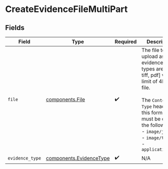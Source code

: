 # CreateEvidenceFileMultiPart


## Fields

| Field                                                                                                                                                                                                                               | Type                                                                                                                                                                                                                                | Required                                                                                                                                                                                                                            | Description                                                                                                                                                                                                                         |
| ----------------------------------------------------------------------------------------------------------------------------------------------------------------------------------------------------------------------------------- | ----------------------------------------------------------------------------------------------------------------------------------------------------------------------------------------------------------------------------------- | ----------------------------------------------------------------------------------------------------------------------------------------------------------------------------------------------------------------------------------- | ----------------------------------------------------------------------------------------------------------------------------------------------------------------------------------------------------------------------------------- |
| `file`                                                                                                                                                                                                                              | [components.File](../../models/components/file.md)                                                                                                                                                                                  | :heavy_check_mark:                                                                                                                                                                                                                  | The file to upload as evidence. Valid types are [jpeg, tiff, pdf] with a limit of 4MB per file.<br/><br/>The `Content-Type` header for this form part must be one of the following:<br/>  - `image/jpeg`<br/>  - `image/tiff`<br/>  - `application/pdf` |
| `evidence_type`                                                                                                                                                                                                                     | [components.EvidenceType](../../models/components/evidencetype.md)                                                                                                                                                                  | :heavy_check_mark:                                                                                                                                                                                                                  | N/A                                                                                                                                                                                                                                 |